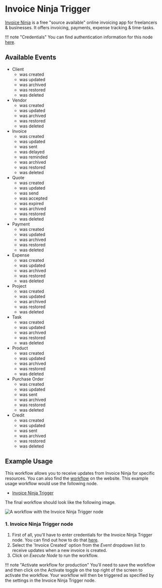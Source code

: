 # Invoice Ninja Trigger

[Invoice Ninja](https://www.invoiceninja.com/) is a free "source available" online invoicing app for freelancers & businesses. It offers invoicing, payments, expense tracking & time-tasks.

!!! note "Credentials"
    You can find authentication information for this node [here](/integrations/builtin/credentials/invoiceNinja/).

## Available Events

* Client
    * was created
    * was updated
    * was archived
    * was restored
    * was deleted
* Vendor
    * was created
    * was updated
    * was archived
    * was restored
    * was deleted
* Invoice
    * was created
    * was updated
    * was sent
    * was delayed
    * was reminded
    * was archived
    * was restored
    * was deleted
* Quote
    * was created
    * was updated
    * was send
    * was accepted
    * was expired
    * was archived
    * was restored
    * was deleted
* Payment
    * was created
    * was updated
    * was archived
    * was restored
    * was deleted
* Expense
    * was created
    * was updated
    * was archived
    * was restored
    * was deleted
* Project
    * was created
    * was updated
    * was archived
    * was restored
    * was deleted
* Task
    * was created
    * was updated
    * was archived
    * was restored
    * was deleted
* Product
    * was created
    * was updated
    * was archived
    * was restored
    * was deleted
* Purchase Order
    * was created
    * was updated
    * was sent
    * was archived
    * was restored
    * was deleted
* Credit
    * was created
    * was updated
    * was sent
    * was archived
    * was restored
    * was deleted

## Example Usage

This workflow allows you to receive updates from Invoice Ninja for specific resources. You can also find the [workflow](https://n8n.io/workflows/535) on the website. This example usage workflow would use the following node.

- [Invoice Ninja Trigger]()

The final workflow should look like the following image.

![A workflow with the Invoice Ninja Trigger node](/_images/integrations/builtin/trigger-nodes/invoiceninjatrigger/workflow.png)


### 1. Invoice Ninja Trigger node

1. First of all, you'll have to enter credentials for the Invoice Ninja Trigger node. You can find out how to do that [here](/integrations/builtin/credentials/invoiceNinja/).
2. Select the 'Invoice Created' option from the *Event* dropdown list to receive updates when a new invoice is created.
3. Click on *Execute Node* to run the workflow.

!!! note "Activate workflow for production"
    You'll need to save the workflow and then click on the Activate toggle on the top right of the screen to activate the workflow. Your workflow will then be triggered as specified by the settings in the Invoice Ninja Trigger node.

